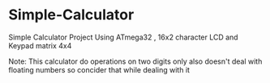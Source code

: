 # Simple-Calculator
Simple Calculator Project Using ATmega32 , 16x2 character LCD and Keypad matrix 4x4 

Note:
This calculator do operations on two digits only also doesn't deal with floating numbers so concider that while dealing with it 
